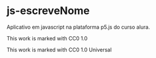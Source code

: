 # js-escreveNome
Aplicativo em javascript na plataforma p5.js do curso alura.

This work is marked with CC0 1.0 

This work is marked with CC0 1.0 Universal 
